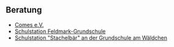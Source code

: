 ## Beratung

- [Comes e.V.](Beratung_Jugendlicher/Comes.md)
- [Schulstation Feldmark-Grundschule](Beratung_Jugendlicher/Schulstation_Feldmark_Grundschule.md)
- [Schulstation "Stachelbär" an der Grundschule am Wäldchen](Beratung_Jugendlicher/Schulstation_Stachelbaer.md)
